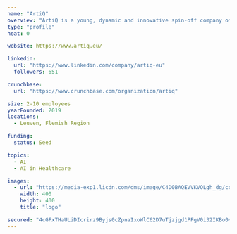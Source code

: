 ```yaml
---
name: "ArtiQ"
overview: "ArtiQ is a young, dynamic and innovative spin-off company of the University of Leuven (Belgium). Company is founded in early 2019 by four committed founders with a long history in respiratory medicine, medical devices and artificial intelligence. Working on a junction of multidisciplinary fields, founders identified opportunity and value that novel technologies could bring to all parties in a respiratory setting: patients, doctors, healthcare system and industry."
type: "profile"
heat: 0

website: https://www.artiq.eu/

linkedin:
  url: "https://www.linkedin.com/company/artiq-eu"
  followers: 651

crunchbase:
  url: "https://www.crunchbase.com/organization/artiq"

size: 2-10 employees
yearFounded: 2019
locations:
  - Leuven, Flemish Region

funding:
  status: Seed

topics:
  - AI
  - AI in Healthcare

images:
  - url: "https://media-exp1.licdn.com/dms/image/C4D0BAQEVVKVOLgh_dg/company-logo_200_200/0?e=1594857600&v=beta&t=KKoISNAcccnopuKE6b3G-zABTOe8fTofb295fUCibz8"
    width: 400
    height: 400
    title: "logo"

secured: "4cGFxTHaULiDIcrirz9Byjs0cZpnaIxoWlC62D7uTjzjgd1PFgV0i32IKBo0+lQNwpvMqM4pnlwgSFI4e0w4eh4jiWls8hB8L5pnrxr1emGNvbq+ayxe8qmLSUt5iCGRnyQl6ncwq+FrKImLpEXlppkpJlzfAeq9n3/xk67mZN1FSM8upxINJZwv3IbU/2QCzkydhmET9kUhDeqKqnxyCqWDWZ7IGQl9ndYS0M+dek8suuAP8zV0liWZi/s7llopmpU+UBYfqNS+56us3/aFR3RDvbZ+iUNmebFUixjaOJoxHjWrx4JQzyef0s5HCQ62z+Rza8gUsxZnYFuJO4+1fw==;awj5/jiwW04g1isuysUbRQ=="
---
```


